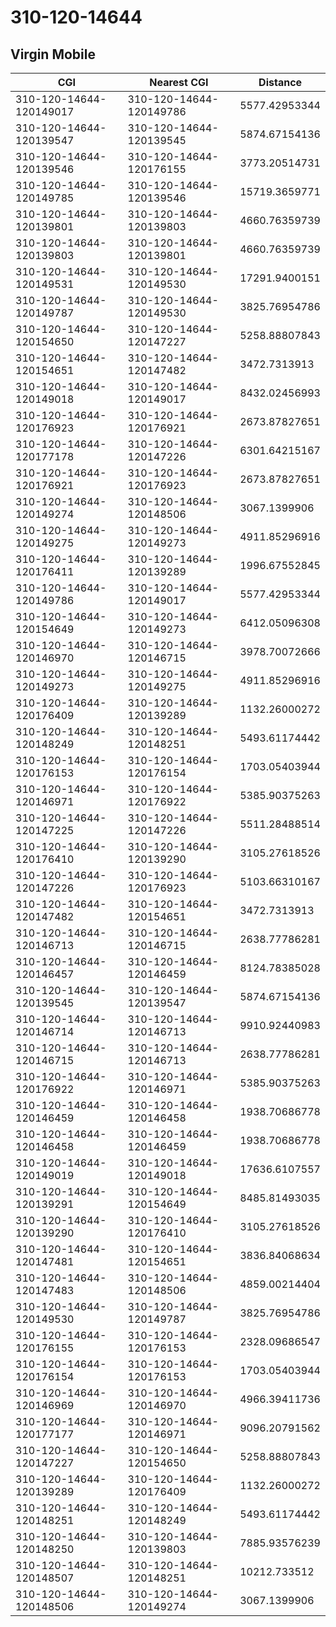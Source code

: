 # 310-120-14644
## Virgin Mobile


| CGI | Nearest CGI | Distance |
|-----|-------------|----------|
| 310-120-14644-120149017 | 310-120-14644-120149786 | 5577.42953344 |
| 310-120-14644-120139547 | 310-120-14644-120139545 | 5874.67154136 |
| 310-120-14644-120139546 | 310-120-14644-120176155 | 3773.20514731 |
| 310-120-14644-120149785 | 310-120-14644-120139546 | 15719.3659771 |
| 310-120-14644-120139801 | 310-120-14644-120139803 | 4660.76359739 |
| 310-120-14644-120139803 | 310-120-14644-120139801 | 4660.76359739 |
| 310-120-14644-120149531 | 310-120-14644-120149530 | 17291.9400151 |
| 310-120-14644-120149787 | 310-120-14644-120149530 | 3825.76954786 |
| 310-120-14644-120154650 | 310-120-14644-120147227 | 5258.88807843 |
| 310-120-14644-120154651 | 310-120-14644-120147482 | 3472.7313913 |
| 310-120-14644-120149018 | 310-120-14644-120149017 | 8432.02456993 |
| 310-120-14644-120176923 | 310-120-14644-120176921 | 2673.87827651 |
| 310-120-14644-120177178 | 310-120-14644-120147226 | 6301.64215167 |
| 310-120-14644-120176921 | 310-120-14644-120176923 | 2673.87827651 |
| 310-120-14644-120149274 | 310-120-14644-120148506 | 3067.1399906 |
| 310-120-14644-120149275 | 310-120-14644-120149273 | 4911.85296916 |
| 310-120-14644-120176411 | 310-120-14644-120139289 | 1996.67552845 |
| 310-120-14644-120149786 | 310-120-14644-120149017 | 5577.42953344 |
| 310-120-14644-120154649 | 310-120-14644-120149273 | 6412.05096308 |
| 310-120-14644-120146970 | 310-120-14644-120146715 | 3978.70072666 |
| 310-120-14644-120149273 | 310-120-14644-120149275 | 4911.85296916 |
| 310-120-14644-120176409 | 310-120-14644-120139289 | 1132.26000272 |
| 310-120-14644-120148249 | 310-120-14644-120148251 | 5493.61174442 |
| 310-120-14644-120176153 | 310-120-14644-120176154 | 1703.05403944 |
| 310-120-14644-120146971 | 310-120-14644-120176922 | 5385.90375263 |
| 310-120-14644-120147225 | 310-120-14644-120147226 | 5511.28488514 |
| 310-120-14644-120176410 | 310-120-14644-120139290 | 3105.27618526 |
| 310-120-14644-120147226 | 310-120-14644-120176923 | 5103.66310167 |
| 310-120-14644-120147482 | 310-120-14644-120154651 | 3472.7313913 |
| 310-120-14644-120146713 | 310-120-14644-120146715 | 2638.77786281 |
| 310-120-14644-120146457 | 310-120-14644-120146459 | 8124.78385028 |
| 310-120-14644-120139545 | 310-120-14644-120139547 | 5874.67154136 |
| 310-120-14644-120146714 | 310-120-14644-120146713 | 9910.92440983 |
| 310-120-14644-120146715 | 310-120-14644-120146713 | 2638.77786281 |
| 310-120-14644-120176922 | 310-120-14644-120146971 | 5385.90375263 |
| 310-120-14644-120146459 | 310-120-14644-120146458 | 1938.70686778 |
| 310-120-14644-120146458 | 310-120-14644-120146459 | 1938.70686778 |
| 310-120-14644-120149019 | 310-120-14644-120149018 | 17636.6107557 |
| 310-120-14644-120139291 | 310-120-14644-120154649 | 8485.81493035 |
| 310-120-14644-120139290 | 310-120-14644-120176410 | 3105.27618526 |
| 310-120-14644-120147481 | 310-120-14644-120154651 | 3836.84068634 |
| 310-120-14644-120147483 | 310-120-14644-120148506 | 4859.00214404 |
| 310-120-14644-120149530 | 310-120-14644-120149787 | 3825.76954786 |
| 310-120-14644-120176155 | 310-120-14644-120176153 | 2328.09686547 |
| 310-120-14644-120176154 | 310-120-14644-120176153 | 1703.05403944 |
| 310-120-14644-120146969 | 310-120-14644-120146970 | 4966.39411736 |
| 310-120-14644-120177177 | 310-120-14644-120146971 | 9096.20791562 |
| 310-120-14644-120147227 | 310-120-14644-120154650 | 5258.88807843 |
| 310-120-14644-120139289 | 310-120-14644-120176409 | 1132.26000272 |
| 310-120-14644-120148251 | 310-120-14644-120148249 | 5493.61174442 |
| 310-120-14644-120148250 | 310-120-14644-120139803 | 7885.93576239 |
| 310-120-14644-120148507 | 310-120-14644-120148251 | 10212.733512 |
| 310-120-14644-120148506 | 310-120-14644-120149274 | 3067.1399906 |
